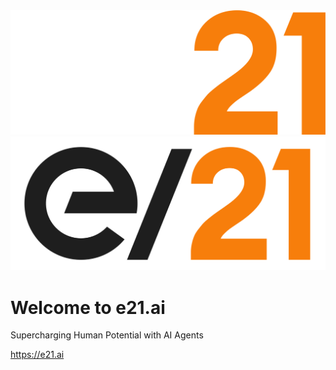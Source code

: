 <img src='./images/e21-logo-300dpi-REVERSE.png#gh-dark-mode-only' alt='e/21'/>
<img src='./images/e21-logo-300dpi.png#gh-light-mode-only' alt='e/21'/>


# Welcome to e21.ai

Supercharging Human Potential with AI Agents

https://e21.ai
